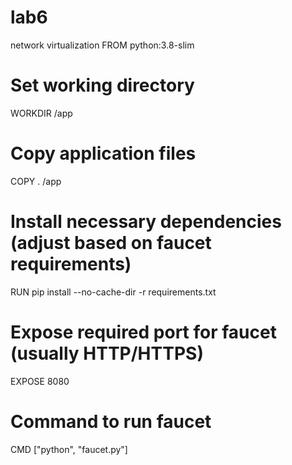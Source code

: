 # lab6
network virtualization
FROM python:3.8-slim

# Set working directory
WORKDIR /app

# Copy application files
COPY . /app

# Install necessary dependencies (adjust based on faucet requirements)
RUN pip install --no-cache-dir -r requirements.txt

# Expose required port for faucet (usually HTTP/HTTPS)
EXPOSE 8080

# Command to run faucet
CMD ["python", "faucet.py"]
